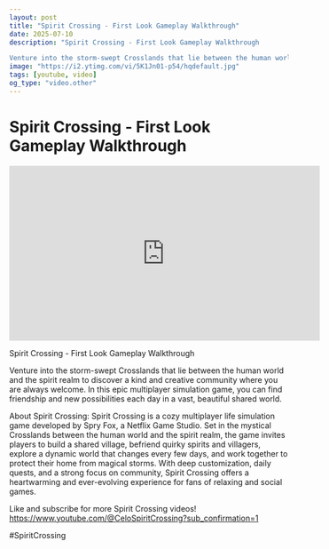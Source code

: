 ```yaml
---
layout: post
title: "Spirit Crossing - First Look Gameplay Walkthrough"
date: 2025-07-10
description: "Spirit Crossing - First Look Gameplay Walkthrough 

Venture into the storm-swept Crosslands that lie between the human world and the spirit realm to dis..."
image: "https://i2.ytimg.com/vi/5K1Jn01-p54/hqdefault.jpg"
tags: [youtube, video]
og_type: "video.other"
---
```


<script type="application/ld+json">
{
  "@context": "http://schema.org",
  "@type": "VideoObject",
  "name": "Spirit Crossing - First Look Gameplay Walkthrough",
  "description": "Spirit Crossing - First Look Gameplay Walkthrough \n\nVenture into the storm-swept Crosslands that lie between the human world and the spirit realm to discover a kind and creative community where you are always welcome. In this epic multiplayer simulation game, you can find friendship and new possibilities each day in a vast, beautiful shared world.\n\nAbout Spirit Crossing: Spirit Crossing is a cozy multiplayer life simulation game developed by Spry Fox, a Netflix Game Studio. Set in the mystical Crosslands between the human world and the spirit realm, the game invites players to build a shared village, befriend quirky spirits and villagers, explore a dynamic world that changes every few days, and work together to protect their home from magical storms. With deep customization, daily quests, and a strong focus on community, Spirit Crossing offers a heartwarming and ever-evolving experience for fans of relaxing and social games.\n\nLike and subscribe for more Spirit Crossing videos! https://www.youtube.com/@CeloSpiritCrossing?sub_confirmation=1\n\n#SpiritCrossing",
  "thumbnailUrl": "https://i2.ytimg.com/vi/5K1Jn01-p54/hqdefault.jpg",
  "uploadDate": "2025-07-10T01:49:20",
  "embedUrl": "https://www.youtube.com/embed/5K1Jn01-p54",
  "publisher": {
    "@type": "Person",
    "name": "Celo Zaga"
  },
  "mainEntityOfPage": {
    "@type": "WebPage",
    "@id": "https://celozaga.github.io/2025/07/10/spirit-crossing---first-look-gameplay-walkthrough-5K1Jn01-p54.html"
  },
  "duration": "PT0M0S"
}
</script>

<script type="application/ld+json">
{
  "@context": "http://schema.org",
  "@type": "BlogPosting",
  "headline": "Spirit Crossing - First Look Gameplay Walkthrough",
  "image": "https://i2.ytimg.com/vi/5K1Jn01-p54/hqdefault.jpg",
  "publisher": {
    "@type": "Person",
    "name": "Celo Zaga"
  },
  "url": "https://celozaga.github.io/2025/07/10/spirit-crossing---first-look-gameplay-walkthrough-5K1Jn01-p54.html",
  "datePublished": "2025-07-10T01:49:20",
  "dateCreated": "2025-07-10T01:49:20",
  "dateModified": "2025-07-10T01:49:20",
  "description": "Spirit Crossing - First Look Gameplay Walkthrough \n\nVenture into the storm-swept Crosslands that lie between the human world and the spirit realm to dis...",
  "author": {
    "@type": "Person",
    "name": "Celo Zaga"
  },
  "mainEntityOfPage": {
    "@type": "WebPage",
    "@id": "https://celozaga.github.io/2025/07/10/spirit-crossing---first-look-gameplay-walkthrough-5K1Jn01-p54.html"
  }
}
</script>

<h1 class="youtube-post-title">Spirit Crossing - First Look Gameplay Walkthrough</h1>

<iframe width="560" height="315" src="https://www.youtube.com/embed/5K1Jn01-p54" class="youtube-post-embed" frameborder="0" allowfullscreen></iframe>

<p class="youtube-post-description">Spirit Crossing - First Look Gameplay Walkthrough 

Venture into the storm-swept Crosslands that lie between the human world and the spirit realm to discover a kind and creative community where you are always welcome. In this epic multiplayer simulation game, you can find friendship and new possibilities each day in a vast, beautiful shared world.

About Spirit Crossing: Spirit Crossing is a cozy multiplayer life simulation game developed by Spry Fox, a Netflix Game Studio. Set in the mystical Crosslands between the human world and the spirit realm, the game invites players to build a shared village, befriend quirky spirits and villagers, explore a dynamic world that changes every few days, and work together to protect their home from magical storms. With deep customization, daily quests, and a strong focus on community, Spirit Crossing offers a heartwarming and ever-evolving experience for fans of relaxing and social games.

Like and subscribe for more Spirit Crossing videos! https://www.youtube.com/@CeloSpiritCrossing?sub_confirmation=1

#SpiritCrossing</p>
